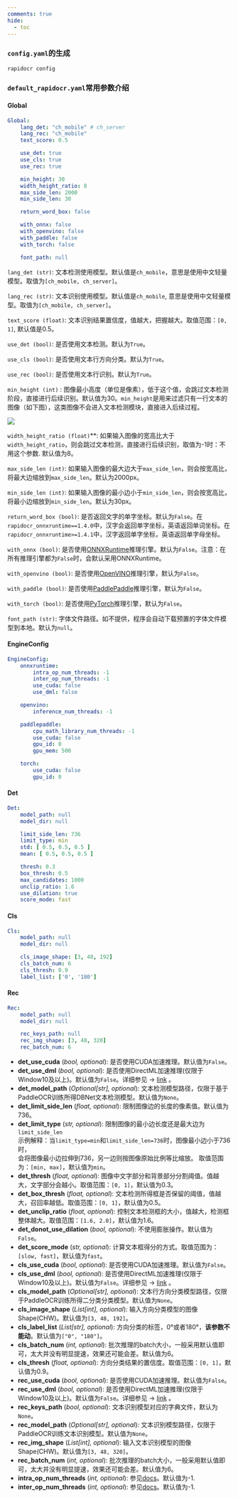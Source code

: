 ```yaml
---
comments: true
hide:
  - toc
---
```


### `config.yaml`的生成

```bash linenums="1"
rapidocr config
```

### `default_rapidocr.yaml`常用参数介绍

#### Global

```yaml linenums="1"
Global:
    lang_det: "ch_mobile" # ch_server
    lang_rec: "ch_mobile"
    text_score: 0.5

    use_det: true
    use_cls: true
    use_rec: true

    min_height: 30
    width_height_ratio: 8
    max_side_len: 2000
    min_side_len: 30

    return_word_box: false

    with_onnx: false
    with_openvino: false
    with_paddle: false
    with_torch: false

    font_path: null
```

`lang_det (str)`: 文本检测使用模型。默认值是`ch_mobile`，意思是使用中文轻量模型。取值为`[ch_mobile, ch_server]`。

`lang_rec (str)`: 文本识别使用模型。默认值是`ch_mobile`, 意思是使用中文轻量模型。取值为`[ch_mobile, ch_server]`。

`text_score (float)`: 文本识别结果置信度，值越大，把握越大。取值范围：`[0, 1]`, 默认值是0.5。

`use_det (bool)`: 是否使用文本检测。默认为`True`。

`use_cls (bool)`: 是否使用文本行方向分类。默认为`True`。

`use_rec (bool)`: 是否使用文本行识别。默认为`True`。

`min_height (int)` : 图像最小高度（单位是像素），低于这个值，会跳过文本检测阶段，直接进行后续识别。默认值为30。`min_height`是用来过滤只有一行文本的图像（如下图），这类图像不会进入文本检测模块，直接进入后续过程。

![](https://github.com/RapidAI/RapidOCR/releases/download/v1.1.0/single_line_text.jpg)

`width_height_ratio (float)`**: 如果输入图像的宽高比大于`width_height_ratio`，则会跳过文本检测，直接进行后续识别，取值为-1时：不用这个参数. 默认值为8。

`max_side_len (int)`: 如果输入图像的最大边大于`max_side_len`，则会按宽高比，将最大边缩放到`max_side_len`。默认为2000px。

`min_side_len (int)`: 如果输入图像的最小边小于`min_side_len`，则会按宽高比，将最小边缩放到`min_side_len`。默认为30px。

`return_word_box (bool)`: 是否返回文字的单字坐标。默认为`False`。在`rapidocr_onnxruntime==1.4.0`中，汉字会返回单字坐标，英语返回单词坐标。在`rapidocr_onnxruntime>=1.4.1`中，汉字返回单字坐标，英语返回单字母坐标。

`with_onnx (bool)`: 是否使用[ONNXRuntime](https://github.com/microsoft/onnxruntime)推理引擎。默认为`False`。注意：在所有推理引擎都为`False`时，会默认采用ONNXRuntime。

`with_openvino (bool)`: 是否使用[OpenVINO](https://github.com/openvinotoolkit/openvino)推理引擎，默认为`False`。

`with_paddle (bool)`: 是否使用[PaddlePaddle](https://www.paddlepaddle.org.cn/install/quick)推理引擎，默认为`False`。

`with_torch (bool)`: 是否使用[PyTorch](https://pytorch.org/)推理引擎，默认为`False`。

`font_path (str)`: 字体文件路径。如不提供，程序会自动下载预置的字体文件模型到本地。默认为`null`。

#### EngineConfig

```yaml linenums="1"
EngineConfig:
    onnxruntime:
        intra_op_num_threads: -1
        inter_op_num_threads: -1
        use_cuda: false
        use_dml: false

    openvino:
        inference_num_threads: -1

    paddlepaddle:
        cpu_math_library_num_threads: -1
        use_cuda: false
        gpu_id: 0
        gpu_mem: 500

    torch:
        use_cuda: false
        gpu_id: 0
```

#### Det

```yaml linenums="1"
Det:
    model_path: null
    model_dir: null

    limit_side_len: 736
    limit_type: min
    std: [ 0.5, 0.5, 0.5 ]
    mean: [ 0.5, 0.5, 0.5 ]

    thresh: 0.3
    box_thresh: 0.5
    max_candidates: 1000
    unclip_ratio: 1.6
    use_dilation: true
    score_mode: fast
```

#### Cls

```yaml linenums="1"
Cls:
    model_path: null
    model_dir: null

    cls_image_shape: [3, 48, 192]
    cls_batch_num: 6
    cls_thresh: 0.9
    label_list: ['0', '180']
```

#### Rec

```yaml linenums="1"
Rec:
    model_path: null
    model_dir: null

    rec_keys_path: null
    rec_img_shape: [3, 48, 320]
    rec_batch_num: 6
```

- **det_use_cuda** (*bool, optional*): 是否使用CUDA加速推理。默认值为`False`。
- **det_use_dml** (*bool, optional*): 是否使用DirectML加速推理(仅限于Window10及以上)。默认值为`False`。详细参见 → [link](../../blog/posts/how_to_use_directml.md) 。
- **det_model_path** (*Optional[str], optional*): 文本检测模型路径，仅限于基于PaddleOCR训练所得DBNet文本检测模型。默认值为`None`。
- **det_limit_side_len** (*float, optional*): 限制图像边的长度的像素值。默认值为736。
- **det_limit_type** (*str, optional*): 限制图像的最小边长度还是最大边为`limit_side_len` <br/> 示例解释：当`limit_type=min`和`limit_side_len=736`时，图像最小边小于736时，<br/>会将图像最小边拉伸到736，另一边则按图像原始比例等比缩放。 取值范围为：`[min, max]`，默认值为`min`。
- **det_thresh** (*float, optional*): 图像中文字部分和背景部分分割阈值。值越大，文字部分会越小。取值范围：`[0, 1]`，默认值为0.3。
- **det_box_thresh** (*float, optional*): 文本检测所得框是否保留的阈值，值越大，召回率越低。取值范围：`[0, 1]`，默认值为0.5。
- **det_unclip_ratio** (*float, optional*): 控制文本检测框的大小，值越大，检测框整体越大。取值范围：`[1.6, 2.0]`，默认值为1.6。
- **det_donot_use_dilation** (*bool, optional*): 不使用膨胀操作。默认值为`False`。
- **det_score_mode** (*str, optional*): 计算文本框得分的方式。取值范围为：`[slow, fast]`，默认值为`fast`。
- **cls_use_cuda** (*bool, optional*): 是否使用CUDA加速推理。默认值为`False`。
- **cls_use_dml** (*bool, optional*): 是否使用DirectML加速推理(仅限于Window10及以上)。默认值为`False`。详细参见 → [link](../../blog/posts/how_to_use_directml.md) 。
- **cls_model_path** (*Optional[str], optional*): 文本行方向分类模型路径，仅限于PaddleOCR训练所得二分类分类模型。默认值为`None`。
- **cls_image_shape** (*List[int], optional*): 输入方向分类模型的图像Shape(CHW)。默认值为`[3, 48, 192]`。
- **cls_label_list** (*List[str], optional*): 方向分类的标签，0°或者180°，**该参数不能动**。默认值为`["0", "180"]`。
- **cls_batch_num** (*int, optional*): 批次推理的batch大小，一般采用默认值即可，太大并没有明显提速，效果还可能会差。默认值为6。
- **cls_thresh** (*float, optional*): 方向分类结果的置信度。取值范围：`[0, 1]`，默认值为0.9。
- **rec_use_cuda** (*bool, optional*): 是否使用CUDA加速推理。默认值为`False`。
- **rec_use_dml** (*bool, optional*): 是否使用DirectML加速推理(仅限于Window10及以上)。默认值为`False`。详细参见 → [link](../../blog/posts/how_to_use_directml.md) 。
- **rec_keys_path** (*bool, optional*): 文本识别模型对应的字典文件，默认为`None`。
- **rec_model_path** (*Optional[str], optional*): 文本识别模型路径，仅限于PaddleOCR训练文本识别模型。默认值为`None`。
- **rec_img_shape** (*List[int], optional*): 输入文本识别模型的图像Shape(CHW)。默认值为`[3, 48, 320]`。
- **rec_batch_num** (*int, optional*): 批次推理的batch大小，一般采用默认值即可，太大并没有明显提速，效果还可能会差。默认值为6。
- **intra_op_num_threads** (*int, optional*): 参见[docs](https://onnxruntime.ai/docs/api/python/api_summary.html#onnxruntime.SessionOptions.inter_op_num_threads)。默认值为-1.
- **inter_op_num_threads** (*int, optional*): 参见[docs](https://onnxruntime.ai/docs/api/python/api_summary.html#onnxruntime.SessionOptions.intra_op_num_threads)。默认值为-1.
